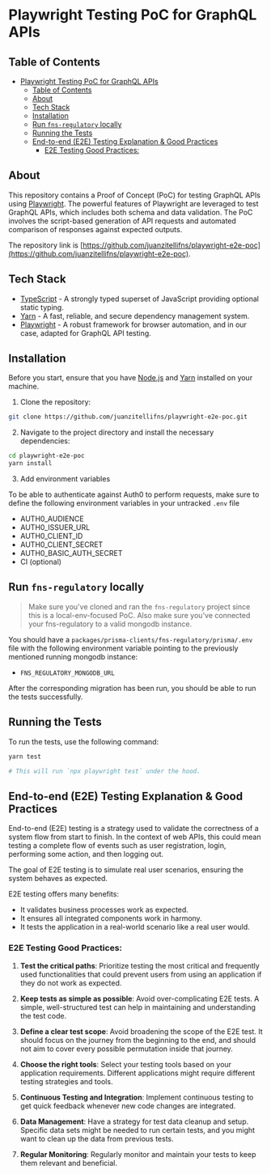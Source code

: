 # Playwright Testing PoC for GraphQL APIs

## Table of Contents

- [Playwright Testing PoC for GraphQL APIs](#playwright-testing-poc-for-graphql-apis)
  - [Table of Contents](#table-of-contents)
  - [About](#about)
  - [Tech Stack](#tech-stack)
  - [Installation](#installation)
  - [Run `fns-regulatory` locally](#run-fns-regulatory-locally)
  - [Running the Tests](#running-the-tests)
  - [End-to-end (E2E) Testing Explanation \& Good Practices](#end-to-end-e2e-testing-explanation--good-practices)
    - [E2E Testing Good Practices:](#e2e-testing-good-practices)

## About

This repository contains a Proof of Concept (PoC) for testing GraphQL APIs using [Playwright](https://playwright.dev/). The powerful features of Playwright are leveraged to test GraphQL APIs, which includes both schema and data validation. The PoC involves the script-based generation of API requests and automated comparison of responses against expected outputs.

The repository link is [https://github.com/juanzitellifns/playwright-e2e-poc](https://github.com/juanzitellifns/playwright-e2e-poc).

## Tech Stack

- [TypeScript](https://www.typescriptlang.org/) - A strongly typed superset of JavaScript providing optional static typing.
- [Yarn](https://yarnpkg.com/) - A fast, reliable, and secure dependency management system.
- [Playwright](https://playwright.dev/) - A robust framework for browser automation, and in our case, adapted for GraphQL API testing.

## Installation

Before you start, ensure that you have [Node.js](https://nodejs.org/) and [Yarn](https://yarnpkg.com/) installed on your machine.

1. Clone the repository:

```bash
git clone https://github.com/juanzitellifns/playwright-e2e-poc.git
```

2. Navigate to the project directory and install the necessary dependencies:

```bash
cd playwright-e2e-poc
yarn install
```

3. Add environment variables

To be able to authenticate against Auth0 to perform requests, make sure to define the following environment variables in your untracked `.env` file

- AUTH0_AUDIENCE
- AUTH0_ISSUER_URL
- AUTH0_CLIENT_ID
- AUTH0_CLIENT_SECRET
- AUTH0_BASIC_AUTH_SECRET
- CI (optional)

## Run `fns-regulatory` locally

> Make sure you've cloned and ran the `fns-regulatory` project since this is a local-env-focused PoC. Also make sure you've connected your fns-regulatory to a valid mongodb instance.

You should have a `packages/prisma-clients/fns-regulatory/prisma/.env` file with the following environment variable pointing to the previously mentioned running mongodb instance:

- `FNS_REGULATORY_MONGODB_URL`

After the corresponding migration has been run, you should be able to run the tests successfully.

## Running the Tests

To run the tests, use the following command:

```bash
yarn test

# This will run `npx playwright test` under the hood.
```
## End-to-end (E2E) Testing Explanation & Good Practices
    
End-to-end (E2E) testing is a strategy used to validate the correctness of a system flow from start to finish. In the context of web APIs, this could mean testing a complete flow of events such as user registration, login, performing some action, and then logging out.

The goal of E2E testing is to simulate real user scenarios, ensuring the system behaves as expected.

E2E testing offers many benefits:
* It validates business processes work as expected.
* It ensures all integrated components work in harmony.
* It tests the application in a real-world scenario like a real user would.

### E2E Testing Good Practices:

1. **Test the critical paths**: Prioritize testing the most critical and frequently used functionalities that could prevent users from using an application if they do not work as expected.

2. **Keep tests as simple as possible**: Avoid over-complicating E2E tests. A simple, well-structured test can help in maintaining and understanding the test code.

3. **Define a clear test scope**: Avoid broadening the scope of the E2E test. It should focus on the journey from the beginning to the end, and should not aim to cover every possible permutation inside that journey.

4. **Choose the right tools**: Select your testing tools based on your application requirements. Different applications might require different testing strategies and tools.

5. **Continuous Testing and Integration**: Implement continuous testing to get quick feedback whenever new code changes are integrated.

6. **Data Management**: Have a strategy for test data cleanup and setup. Specific data sets might be needed to run certain tests, and you might want to clean up the data from previous tests.

7. **Regular Monitoring**: Regularly monitor and maintain your tests to keep them relevant and beneficial.
